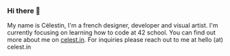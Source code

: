 ### Hi there 👋

My name is Célestin, I'm a french designer, developer and visual artist.
I'm currently focusing on learning how to code at 42 school.
You can find out more about me on [celest.in](https://celest.in).
For inquiries please reach out to me at hello (at) celest.in


<!--
**backslash-zero/backslash-zero** is a ✨ _special_ ✨ repository because its `README.md` (this file) appears on your GitHub profile.

Here are some ideas to get you started:

- 🔭 I’m currently working on ...
- 🌱 I’m currently learning ...
- 👯 I’m looking to collaborate on ...
- 🤔 I’m looking for help with ...
- 💬 Ask me about ...
- 📫 How to reach me: ...
- 😄 Pronouns: ...
- ⚡ Fun fact: ...
-->
